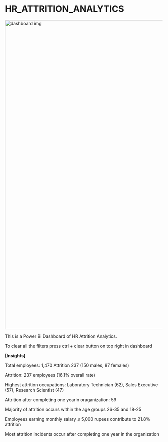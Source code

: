 # HR_ATTRITION_ANALYTICS
<img width="989" alt="dashboard img" src="https://github.com/GauravThaku0/HR_ATTRITION_ANALYTICS/assets/79090971/fc01ae44-8e5a-49b5-8287-b5aad9b0835e">




This is a Power Bi Dashboard of HR Attrition Analytics.

To clear all the filters press ctrl + clear button on top right in dashboard

**[Insights]**

Total employees: 1,470 Attrition 237 (150 males, 87 females)

Attrition: 237 employees (16.1% overall rate)

Highest attrition occupations: Laboratory Technician (62), Sales Executive (57), Research Scientist (47)

Attrition after completing one yearin oraganization: 59

Majority of attrition occurs within the age groups 26-35 and 18-25

Employees earning monthly salary ≤ 5,000 rupees contribute to 21.8% attrition

Most attrition incidents occur after completing one year in the organization
